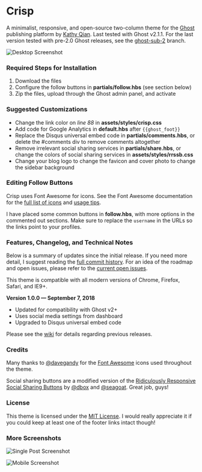 # Crisp

A minimalist, responsive, and open-source two-column theme for the [Ghost](http://ghost.org) publishing platform by [Kathy Qian](http://kathyqian.com). Last tested with Ghost v2.1.1. For the last version tested with pre-2.0 Ghost releases, see the [ghost-sub-2](https://github.com/kathyqian/crisp/tree/ghost-sub-2) branch.

![Desktop Screenshot](https://raw.github.com/kathyqian/crisp/master/assets/screenshot-desktop.png)   

### Required Steps for Installation

1. Download the files   
2. Configure the follow buttons in **partials/follow.hbs** (see section below)
3. Zip the files, upload through the Ghost admin panel, and activate

### Suggested Customizations

* Change the link color on *line 88* in **assets/styles/crisp.css**
* Add code for Google Analytics in **default.hbs** after `{{ghost_foot}}`
* Replace the Disqus universal embed code in **partials/comments.hbs**, or delete the #comments div to remove comments altogether
* Remove irrelevant social sharing services in **partials/share.hbs**, or change the colors of social sharing services in **assets/styles/rrssb.css**
* Change your blog logo to change the favicon and cover photo to change the sidebar background

### Editing Follow Buttons

Crisp uses Font Awesome for icons. See the Font Awesome documentation for the [full list of icons](http://fortawesome.github.io/Font-Awesome/icons/) and [usage tips](http://fortawesome.github.io/Font-Awesome/examples/).

I have placed some common buttons in **follow.hbs**, with more options in the commented out sections. Make sure to replace the `username` in the URLs so the links point to your profiles.

### Features, Changelog, and Technical Notes

Below is a summary of updates since the initial release. If you need more detail, I suggest reading the [full commit history](https://github.com/kathyqian/crisp/commits/master/). For an idea of the roadmap and open issues, please refer to the [current open issues](https://github.com/kathyqian/crisp/issues?state=open).

This theme is compatible with all modern versions of Chrome, Firefox, Safari, and IE9+.

**Version 1.0.0 &mdash; September 7, 2018**

* Updated for compatibility with Ghost v2+
* Uses social media settings from dashboard
* Upgraded to Disqus universal embed code

Please see the [wiki](https://github.com/kathyqian/crisp/wiki/) for details regarding previous releases.

### Credits

Many thanks to [@davegandy](http://twitter.com/davegandy) for the [Font Awesome](https://github.com/FortAwesome/Font-Awesome) icons used throughout the theme.

Social sharing buttons are a modified version of the [Ridiculously Responsive Social Sharing Buttons](https://github.com/kni-labs/rrssb) by [@dbox](http://www.twitter.com/dbox) and [@seagoat](http://www.twitter.com/seagoat). Great job, guys!

### License

This theme is licensed under the [MIT License](https://github.com/kathyqian/crisp/blob/master/license.txt). I would really appreciate it if you could keep at least one of the footer links intact though!

### More Screenshots

![Single Post Screenshot](https://raw.github.com/kathyqian/crisp/master/assets/screenshot-single.png)

![Mobile Screenshot](https://raw.github.com/kathyqian/crisp/master/assets/screenshot-mobile.png)
